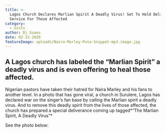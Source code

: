 ```yaml
---
title: >-
  Lagos Church Declares Marlian Spirit A Deadly Virus! Set To Hold Deliverance
  Service For Those Affected
category:
  - Gists
author: Dj Gsaws
date: 02-15-2020
featureImage: uploads/Naira-Marley-Puta-Snippet-mp3-image.jpg
---
```

## **A Lagos church has labeled the “Marlian Spirit” a deadly virus and is even offering to heal those affected.**

Nigerian pastors have taken their hatred for Naira Marley and his fans to another level. In a photo that has gone viral, a church in Surulere, Lagos has declared war on the singer’s fan base by calling the Marlian spirit a deadly virus. And to remove this deadly spirit from the lives of those affected, the church has prepared a special deliverance coming up tagged*“The Marlian Spirit, A Deadly Virus”*

See the photo below:
